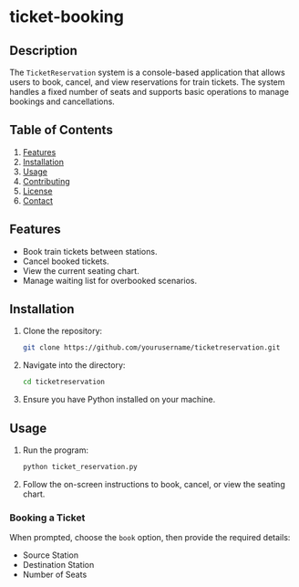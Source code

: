 # ticket-booking

## Description

The `TicketReservation` system is a console-based application that allows users to book, cancel, and view reservations for train tickets. The system handles a fixed number of seats and supports basic operations to manage bookings and cancellations.

## Table of Contents

1. [Features](#features)
2. [Installation](#installation)
3. [Usage](#usage)
4. [Contributing](#contributing)
5. [License](#license)
6. [Contact](#contact)

## Features

- Book train tickets between stations.
- Cancel booked tickets.
- View the current seating chart.
- Manage waiting list for overbooked scenarios.

## Installation

1. Clone the repository:
    ```bash
    git clone https://github.com/yourusername/ticketreservation.git
    ```

2. Navigate into the directory:
    ```bash
    cd ticketreservation
    ```

3. Ensure you have Python installed on your machine.

## Usage

1. Run the program:
    ```bash
    python ticket_reservation.py
    ```

2. Follow the on-screen instructions to book, cancel, or view the seating chart.

### Booking a Ticket

When prompted, choose the `book` option, then provide the required details:
- Source Station
- Destination Station
- Number of Seats

